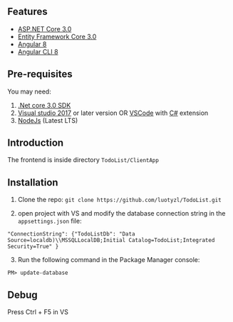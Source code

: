 ## Features

- [ASP.NET Core 3.0](http://www.dot.net/)
- [Entity Framework Core 3.0](https://docs.efproject.net/en/latest/)
- [Angular 8](https://angular.io/)
- [Angular CLI 8](https://cli.angular.io/)

## Pre-requisites

You may need:
1. [.Net core 3.0 SDK](https://www.microsoft.com/net/core#windows)
2. [Visual studio 2017](https://www.visualstudio.com/) or later version OR [VSCode](https://code.visualstudio.com/) with [C#](https://marketplace.visualstudio.com/items?itemName=ms-vscode.csharp) extension
3. [NodeJs](https://nodejs.org/en/) (Latest LTS)

## Introduction


The frontend is inside directory `TodoList/ClientApp`

## Installation

1. Clone the repo:
`git clone https://github.com/luotyzl/TodoList.git`

2. open project with VS and modify the database connection string in the `appsettings.json` file:

`"ConnectionString": {"TodoListDb": "Data Source=localdb)\\MSSQLLocalDB;Initial Catalog=TodoList;Integrated Security=True" }`

3. Run the following command in the Package Manager console:

`PM> update-database`

## Debug

Press Ctrl + F5 in VS